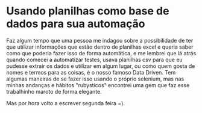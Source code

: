 # Usando planilhas como base de dados para sua automação

Faz algum tempo que uma pessoa me indagou sobre a possibilidade de ter que utilizar informações que estão dentro de planilhas excel e queria saber como que poderia fazer isso de forma automática, e me lembrei que lá atrás quando comecei a automatizar testes, usava planilhas csv para que eu pudesse extrair os dados e utilizar em algum lugar, ou como quem gosta de nomes e termos para as coisas, é o nosso famoso Data Driven. Tem algumas maneiras de se fazer isso usando o próprio selenium, mas nas minhas andanças e hábitos "rubysticos" encontrei uma gem que faz esse trabalhinho maroto de forma elegante.

Mas por hora volto a escrever segunda feira =).
